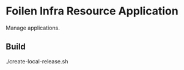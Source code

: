 Foilen Infra Resource Application
==============

Manage applications.

Build
-----

./create-local-release.sh
